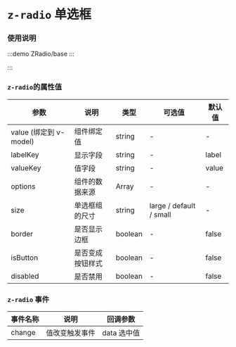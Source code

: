 # `z-radio` 单选框

### 使用说明

:::demo
ZRadio/base
:::

:::

### `z-radio`的属性值

| 参数                   | 说明             | 类型    | 可选值                  | 默认值 |
| ---------------------- | ---------------- | ------- | ----------------------- | ------ |
| value (绑定到 v-model) | 组件绑定值       | string  | -                       | -      |
| labelKey               | 显示字段         | string  | -                       | label  |
| valueKey               | 值字段           | string  | -                       | value  |
| options                | 组件的数据来源   | Array   | -                       | -      |
| size                   | 单选框组的尺寸   | string  | large / default / small | -      |
| border                 | 是否显示边框     | boolean | -                       | false  |
| isButton               | 是否变成按钮样式 | boolean | -                       | false  |
| disabled               | 是否禁用         | boolean | -                       | false  |

### `z-radio` 事件

| 事件名称 | 说明           | 回调参数    |
| -------- | -------------- | ----------- |
| change   | 值改变触发事件 | data 选中值 |
